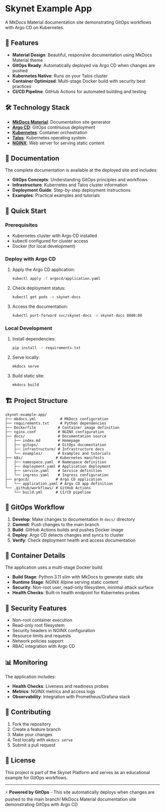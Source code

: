 # Skynet Example App

A MkDocs Material documentation site demonstrating GitOps workflows with Argo CD on Kubernetes.

## 🚀 Features

- **Material Design**: Beautiful, responsive documentation using MkDocs Material theme
- **GitOps Ready**: Automatically deployed via Argo CD when changes are pushed
- **Kubernetes Native**: Runs on your Talos cluster
- **Container Optimized**: Multi-stage Docker build with security best practices
- **CI/CD Pipeline**: GitHub Actions for automated building and testing

## 🛠️ Technology Stack

- **[MkDocs Material](https://squidfunk.github.io/mkdocs-material/)**: Documentation site generator
- **[Argo CD](https://argo-cd.readthedocs.io/)**: GitOps continuous deployment
- **[Kubernetes](https://kubernetes.io/)**: Container orchestration
- **[Talos](https://www.talos.dev/)**: Kubernetes operating system
- **[NGINX](https://nginx.org/)**: Web server for serving static content

## 📖 Documentation

The complete documentation is available at the deployed site and includes:

- **GitOps Concepts**: Understanding GitOps principles and workflows
- **Infrastructure**: Kubernetes and Talos cluster information
- **Deployment Guide**: Step-by-step deployment instructions
- **Examples**: Practical examples and tutorials

## 🚀 Quick Start

### Prerequisites

- Kubernetes cluster with Argo CD installed
- kubectl configured for cluster access
- Docker (for local development)

### Deploy with Argo CD

1. Apply the Argo CD application:
   ```bash
   kubectl apply -f argocd/application.yaml
   ```

2. Check deployment status:
   ```bash
   kubectl get pods -n skynet-docs
   ```

3. Access the documentation:
   ```bash
   kubectl port-forward svc/skynet-docs -n skynet-docs 8080:80
   ```

### Local Development

1. Install dependencies:
   ```bash
   pip install -r requirements.txt
   ```

2. Serve locally:
   ```bash
   mkdocs serve
   ```

3. Build static site:
   ```bash
   mkdocs build
   ```

## 🏗️ Project Structure

```
skynet-example-app/
├── mkdocs.yml           # MkDocs configuration
├── requirements.txt     # Python dependencies
├── Dockerfile          # Container image definition
├── nginx.conf          # NGINX configuration
├── docs/               # Documentation source
│   ├── index.md        # Homepage
│   ├── gitops/         # GitOps documentation
│   ├── infrastructure/ # Infrastructure docs
│   └── examples/       # Examples and tutorials
├── k8s/               # Kubernetes manifests
│   ├── namespace.yaml  # Namespace definition
│   ├── deployment.yaml # Application deployment
│   ├── service.yaml    # Service definition
│   └── ingress.yaml    # Ingress configuration
├── argocd/            # Argo CD application
│   └── application.yaml # Argo CD app definition
└── .github/workflows/ # GitHub Actions
    └── build.yml      # CI/CD pipeline
```

## 🔄 GitOps Workflow

1. **Develop**: Make changes to documentation in `docs/` directory
2. **Commit**: Push changes to the main branch
3. **Build**: GitHub Actions builds and pushes Docker image
4. **Deploy**: Argo CD detects changes and syncs to cluster
5. **Verify**: Check deployment health and access documentation

## 🐳 Container Details

The application uses a multi-stage Docker build:

- **Build Stage**: Python 3.11 slim with MkDocs to generate static site
- **Runtime Stage**: NGINX Alpine serving static content
- **Security**: Non-root user, read-only filesystem, minimal attack surface
- **Health Checks**: Built-in health endpoint for Kubernetes probes

## 🔐 Security Features

- Non-root container execution
- Read-only root filesystem
- Security headers in NGINX configuration
- Resource limits and requests
- Network policies support
- RBAC integration with Argo CD

## 📊 Monitoring

The application includes:

- **Health Checks**: Liveness and readiness probes
- **Metrics**: NGINX metrics and access logs
- **Observability**: Integration with Prometheus/Grafana stack

## 🤝 Contributing

1. Fork the repository
2. Create a feature branch
3. Make your changes
4. Test locally with `mkdocs serve`
5. Submit a pull request

## 📄 License

This project is part of the Skynet Platform and serves as an educational example for GitOps workflows.

---

⚡ **Powered by GitOps** - This site automatically deploys when changes are pushed to the main branch!
MkDocs Material documentation site demonstrating GitOps with Argo CD
